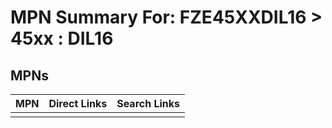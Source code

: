 



# MPN Summary For: FZE45XXDIL16 > 45xx : DIL16

## MPNs
  

|MPN|Direct Links|Search Links|
| :--- | :--- | :--- |
||||
